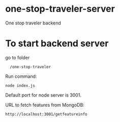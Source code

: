 # one-stop-traveler-server
One stop traveler backend

# To start backend server
go to folder
    
      /one-stop-traveler 
Run command: 

    node index.js


Default port for node server is 3001.

URL to fetch features from MongoDB: 

    http://localhost:3001/getfeatureinfo
